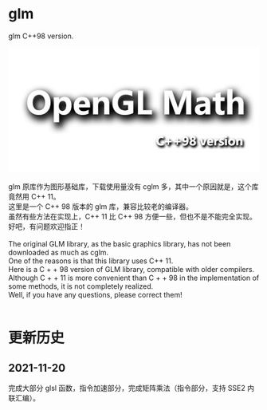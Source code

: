 # glm
glm C++98 version.

![logo](./glm.jpg)

glm 原库作为图形基础库，下载使用量没有 cglm 多，其中一个原因就是，这个库竟然用 C++ 11。<br>
这里是一个 C++ 98 版本的 glm 库，兼容比较老的编译器。<br>
虽然有些方法在实现上，C++ 11 比 C++ 98 方便一些，但也不是不能完全实现。<br>
好吧，有问题欢迎指正！<br>
<br>
The original GLM library, as the basic graphics library, has not been downloaded as much as cglm.<br>
One of the reasons is that this library uses C++ 11.<br>
Here is a C + + 98 version of GLM library, compatible with older compilers.<br>
Although C + + 11 is more convenient than C + + 98 in the implementation of some methods, it is not completely realized.<br>
Well, if you have any questions, please correct them!<br>
<br>

# 更新历史<br>
## 2021-11-20<br>
完成大部分 glsl 函数，指令加速部分，完成矩阵乘法（指令部分，支持 SSE2 内联汇编）。
